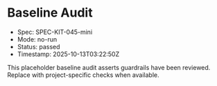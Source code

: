 # Baseline Audit

- Spec: SPEC-KIT-045-mini
- Mode: no-run
- Status: passed
- Timestamp: 2025-10-13T03:22:50Z

This placeholder baseline audit asserts guardrails have been reviewed. Replace with project-specific checks when available.
